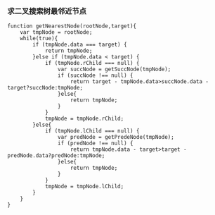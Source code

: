 ### **求二叉搜索树最邻近节点**

    function getNearestNode(rootNode,target){
        var tmpNode = rootNode;
        while(true){
            if (tmpNode.data === target) {
                return tmpNode;
            }else if (tmpNode.data < target) {
                if (tmpNode.rChild === null) {
                    var succNode = getSuccNode(tmpNode);
                    if (succNode !== null) {
                        return target - tmpNode.data>succNode.data - target?succNode:tmpNode;
                    }else{
                        return tmpNode;
                    }
                }
                tmpNode = tmpNode.rChild;
            }else{
                if (tmpNode.lChild === null) {
                    var predNode = getPredeNode(tmpNode);
                    if (predNode !== null) {
                        return tmpNode.data - target>target - predNode.data?predNode:tmpNode;
                    }else{
                        return tmpNode;
                    }
                }
                tmpNode = tmpNode.lChild;
            }
        }
    }